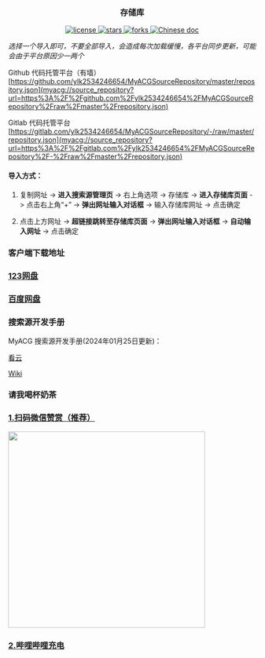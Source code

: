 ### <div align="center">存储库</div>

<p align="center">
    <a href="https://github.com/ylk2534246654/MyACGSourceRepository">
        <img alt="license" src="https://img.shields.io/github/license/ylk2534246654/MyACGSourceRepository" />
    </a>
    <a href="https://github.com/ylk2534246654/MyACGSourceRepository">
        <img alt="stars" src="https://img.shields.io/badge/dynamic/json?color=blue&label=stars&query=stargazers_count&url=https://api.github.com/repos/ylk2534246654/MyACGSourceRepository"/>
    </a>
    <a href="https://github.com/ylk2534246654/MyACGSourceRepository">
        <img alt="forks" src="https://img.shields.io/badge/dynamic/json?color=blue&label=forks&query=forks_count&url=https://api.github.com/repos/ylk2534246654/MyACGSourceRepository" />
    </a>
    <a href="https://github.com/ylk2534246654/MyACGSourceRepository">
        <img alt="Chinese doc" src="https://img.shields.io/badge/文档-简体中文-blue" />
    </a>
</p>

*选择一个导入即可，不要全部导入，会造成每次加载缓慢，各平台同步更新，可能会由于平台原因少一两个*

Github 代码托管平台（有墙）
[https://github.com/ylk2534246654/MyACGSourceRepository/master/repository.json](myacg://source_repository?url=https%3A%2F%2Fgithub.com%2Fylk2534246654%2FMyACGSourceRepository%2Fraw%2Fmaster%2Frepository.json)

Gitlab 代码托管平台
[https://gitlab.com/ylk2534246654/MyACGSourceRepository/-/raw/master/repository.json](myacg://source_repository?url=https%3A%2F%2Fgitlab.com%2Fylk2534246654%2FMyACGSourceRepository%2F-%2Fraw%2Fmaster%2Frepository.json)

#### 导入方式：

 1. 复制网址 -> **进入搜索源管理页** -> 右上角选项 -> 存储库 -> **进入存储库页面** -> 点击右上角“+” -> **弹出网址输入对话框** -> 输入存储库网址 -> 点击确定

 2. 点击上方网址 -> **超链接跳转至存储库页面** -> **弹出网址输入对话框** -> **自动输入网址** -> 点击确定

### 客户端下载地址

### [123网盘](https://www.123pan.com/s/NS2UVv-8DD53)
### [百度网盘](https://pan.baidu.com/s/1m-ZlcI11oMKZr1V7jBHlFQ?pwd=1234)

### 搜索源开发手册

MyACG 搜索源开发手册(2024年01月25日更新)：

[看云](https://www.kancloud.cn/ylk2534246654/myacg/3014260)

[Wiki](https://github.com/ylk2534246654/MyACGSourceRepository/wiki/%E6%90%9C%E7%B4%A2%E6%BA%90%E5%BC%80%E5%8F%91%E6%89%8B%E5%86%8C)

### 请我喝杯奶茶

### [1.扫码微信赞赏（推荐）](https://gitlab.com/ylk2534246654/MyACGSourceRepository/-/raw/master/assets/mm_reward_qrcode.png) 

<img src="https://gitlab.com/ylk2534246654/MyACGSourceRepository/-/raw/master/assets/mm_reward_qrcode.png" width="400">

### [2.哔哩哔哩充电](https://space.bilibili.com/65987144) 